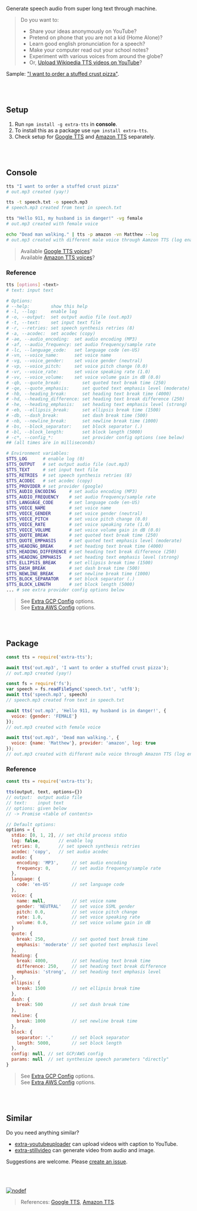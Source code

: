 Generate speech audio from super long text through machine.
> Do you want to:
> - Share your ideas anonymously on YouTube?
> - Pretend on phone that you are not a kid (Home Alone)?
> - Learn good english pronunciation for a speech?
> - Make your computer read out your school notes?
> - Experiment with various voices from around the globe?
> - Or, [Upload Wikipedia TTS videos on YouTube]?

Sample: ["I want to order a stuffed crust pizza"](https://clyp.it/kje2yfdk).

<br>
<br>


## Setup

1. Run `npm install -g extra-tts` in **console**.
2. To install this as a package use `npm install extra-tts`.
3. Check setup for [Google TTS] and [Amazon TTS] separately.

<br>
<br>


## Console

```bash
tts "I want to order a stuffed crust pizza"
# out.mp3 created (yay!)

tts -t speech.txt -o speech.mp3
# speech.mp3 created from text in speech.txt

tts "Hello 911, my husband is in danger!" -vg female
# out.mp3 created with female voice

echo "Dead man walking." | tts -p amazon -vn Matthew --log
# out.mp3 created with different male voice through Aamzon TTS (log enabled)
```
> Available [Google TTS voices]?<br>
> Available [Amazon TTS voices]?


### Reference

```bash
tts [options] <text>
# text: input text

# Options:
# --help:        show this help
# -l, --log:     enable log
# -o, --output:  set output audio file (out.mp3)
# -t, --text:    set input text file
# -r, --retries: set speech synthesis retries (8)
# -a, --acodec:  set acodec (copy)
# -ae, --audio_encoding:  set audio encoding (MP3)
# -af, --audio_frequency: set audio frequency/sample rate
# -lc, --language_code:   set language code (en-US)
# -vn, --voice_name:      set voice name
# -vg, --voice_gender:    set voice gender (neutral)
# -vp, --voice_pitch:     set voice pitch change (0.0)
# -vr, --voice_rate:      set voice speaking rate (1.0)
# -vv, --voice_volume:    set voice volume gain in dB (0.0)
# -qb, --quote_break:        set quoted text break time (250)
# -qe, --quote_emphasis:     set quoted text emphasis level (moderate)
# -hb, --heading_break:      set heading text break time (4000)
# -hd, --heading_difference: set heading text break difference (250)
# -he, --heading_emphasis:   set heading text emphasis level (strong)
# -eb, --ellipsis_break:     set ellipsis break time (1500)
# -db, --dash_break:         set dash break time (500)
# -nb, --newline_break:      set newline break time (1000)
# -bs, --block_separator:    set block separator (.)
# -bl, --block_length:       set block length (5000)
# -c*, --config_*:           set provider config options (see below)
## (all times are in milliseconds)

# Environment variables:
$TTS_LOG      # enable log (0)
$TTS_OUTPUT   # set output audio file (out.mp3)
$TTS_TEXT     # set input text file
$TTS_RETRIES  # set speech synthesis retries (8)
$TTS_ACODEC   # set acodec (copy)
$TTS_PROVIDER # set provider (google)
$TTS_AUDIO_ENCODING     # set audio encoding (MP3)
$TTS_AUDIO_FREQUENCY    # set audio frequency/sample rate
$TTS_LANGUAGE_CODE      # set language code (en-US)
$TTS_VOICE_NAME         # set voice name
$TTS_VOICE_GENDER       # set voice gender (neutral)
$TTS_VOICE_PITCH        # set voice pitch change (0.0)
$TTS_VOICE_RATE         # set voice speaking rate (1.0)
$TTS_VOICE_VOLUME       # set voice volume gain in dB (0.0)
$TTS_QUOTE_BREAK        # set quoted text break time (250)
$TTS_QUOTE_EMPHASIS     # set quoted text emphasis level (moderate)
$TTS_HEADING_BREAK      # set heading text break time (4000)
$TTS_HEADING_DIFFERENCE # set heading text break difference (250)
$TTS_HEADING_EMPHASIS   # set heading text emphasis level (strong)
$TTS_ELLIPSIS_BREAK     # set ellipsis break time (1500)
$TTS_DASH_BREAK         # set dash break time (500)
$TTS_NEWLINE_BREAK      # set newline break time (1000)
$TTS_BLOCK_SEPARATOR    # set block separator (.)
$TTS_BLOCK_LENGTH       # set block length (5000)
... # see extra provider config options below
```
> See [Extra GCP Config] options.<br>
> See [Extra AWS Config] options.

<br>
<br>


## Package

```javascript
const tts = require('extra-tts');

await tts('out.mp3', 'I want to order a stuffed crust pizza');
// out.mp3 created (yay!)

const fs = require('fs');
var speech = fs.readFileSync('speech.txt', 'utf8');
await tts('speech.mp3', speech)
// speech.mp3 created from text in speech.txt

await tts('out.mp3', 'Hello 911, my husband is in danger!', {
  voice: {gender: 'FEMALE'}
});
// out.mp3 created with female voice

await tts('out.mp3', 'Dead man walking.', {
  voice: {name: 'Matthew'}, provider: 'amazon', log: true
});
// out.mp3 created with different male voice through Amazon TTS (log enabled)
```


### Reference

```javascript
const tts = require('extra-tts');

tts(output, text, options={})
// output:  output audio file
// text:    input text
// options: given below
// -> Promise <table of contents>

// Default options:
options = {
  stdio: [0, 1, 2], // set child process stdio
  log: false,       // enable log
  retries: 8,       // set speech synthesis retries
  acodec: 'copy',   // set audio acodec
  audio: {
    encoding: 'MP3',     // set audio encoding
    frequency: 0,        // set audio frequency/sample rate
  },
  language: {
    code: 'en-US'        // set language code
  },
  voice: {
    name: null,          // set voice name
    gender: 'NEUTRAL'    // set voice SSML gender
    pitch: 0.0,          // set voice pitch change
    rate: 1.0,           // set voice speaking rate
    volume: 0.0,         // set voice volume gain in dB
  }
  quote: {
    break: 250,          // set quoted text break time
    emphasis: 'moderate' // set quoted text emphasis level
  },
  heading: {
    break: 4000,         // set heading text break time
    difference: 250,     // set heading text break difference
    emphasis: 'strong',  // set heading text emphasis level
  },
  ellipsis: {
    break: 1500          // set ellipsis break time
  },
  dash: {
    break: 500           // set dash break time
  },
  newline: {
    break: 1000          // set newline break time
  },
  block: {
    separator: '.'       // set block separator
    length: 5000,        // set block length
  },
  config: null, // set GCP/AWS config
  params: null  // set synthesize speech parameters "directly"
}
```
> See [Extra GCP Config] options.<br>
> See [Extra AWS Config] options.

<br>
<br>


## Similar

Do you need anything similar?
- [extra-youtubeuploader] can upload videos with caption to YouTube.
- [extra-stillvideo] can generate video from audio and image.

Suggestions are welcome. Please [create an issue].

<br>
<br>


[![nodef](https://i.imgur.com/LPVfMny.jpg)](https://nodef.github.io)
> References: [Google TTS], [Amazon TTS].

[Upload Wikipedia TTS videos on YouTube]: https://www.youtube.com/results?search_query=wikipedia+audio+article

[Google TTS]: https://www.npmjs.com/package/extra-googletts
[Amazon TTS]: https://www.npmjs.com/package/extra-amazontts
[Google TTS voices]: https://cloud.google.com/text-to-speech/docs/voices
[Amazon TTS voices]: https://docs.aws.amazon.com/polly/latest/dg/voicelist.html
[Extra GCP Config]: https://www.npmjs.com/package/extra-gcpconfig
[Extra AWS Config]: https://www.npmjs.com/package/extra-awsconfig

[extra-stillvideo]: https://www.npmjs.com/package/extra-stillvideo
[extra-youtubeuploader]: https://www.npmjs.com/package/extra-youtubeuploader
[create an issue]: https://github.com/nodef/extra-tts/issues
